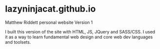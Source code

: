 # lazyninjacat.github.io
Matthew Riddett personal website
Version 1



I built this version of the site with HTML, JS, JQuery and SASS/CSS. I used it as a way to learn fundamental web design and core web dev languages and toolsets.
